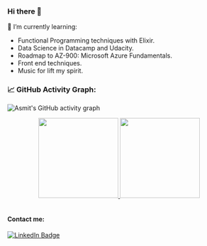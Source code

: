 
### Hi there 👋

<!--
**carsimoes/carsimoes** is a ✨ _special_ ✨ repository because its `README.md` (this file) appears on your GitHub profile.

Here are some ideas to get you started:

- 🔭 I’m currently working on ...
- 🌱 I’m currently learning ...
- 👯 I’m looking to collaborate on ...
- 🤔 I’m looking for help with ...
- 💬 Ask me about ...
- 📫 How to reach me: ...
- 😄 Pronouns: ...
- ⚡ Fun fact: ...
-->

🌱 I’m currently learning:
   - Functional Programming techniques with Elixir.
   - Data Science in Datacamp and Udacity.
   - Roadmap to AZ-900: Microsoft Azure Fundamentals.
   - Front end techniques.
   - Music for lift my spirit.

<!--   GitHub stats graph -->
### 📈 GitHub Activity Graph:
![Asmit's GitHub activity graph](https://activity-graph.herokuapp.com/graph?username=carsimoes&hide_border=true&theme=redical)

<div align="center">
  <a href="https://github.com/carsimoes">
  <img height="180em" src="https://github-readme-stats.vercel.app/api?username=carsimoes&show_icons=true&theme=gruvbox&include_all_commits=true&count_private=true"/>
  <img height="180em" src="https://github-readme-stats.vercel.app/api/top-langs/?username=carsimoes&layout=compact&langs_count=7&theme=gruvbox"/>
  </a>
 <br>
 </div>
 

<br>
 
 #### Contact me:

 [![LinkedIn Badge](https://img.shields.io/badge/LinkedIn-Profile-informational?style=flat&logo=linkedin&logoColor=white&color=0D76A8)](https://www.linkedin.com/in/carlosrenatosimoes)

  

